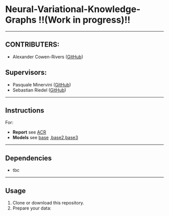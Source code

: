 
# Neural-Variational-Knowledge-Graphs !!(Work in progress)!!
-------
## CONTRIBUTERS:

- Alexander Cowen-Rivers ([GitHub](https://github.com/acr42)) 

## Supervisors:

- Pasquale Minervini ([GitHub](https://github.com/pminervini))
- Sebastian Riedel ([GitHub](https://github.com/riedelcastro))

-------

## Instructions

For:
- **Report** see [ACR](https://github.com/acr42) 
- **Models** see [base](https://github.com/acr42/Neural-Variational-Knowledge-Graphs/blob/master/vkge/base.py) ,[base2](https://github.com/acr42/Neural-Variational-Knowledge-Graphs/blob/master/vkge/base2.py),[base3](https://github.com/acr42/Neural-Variational-Knowledge-Graphs/blob/master/vkge/base3.py)


-------

## Dependencies

- tbc


-------

## Usage

1. Clone or download this repository.
2. Prepare your data:
